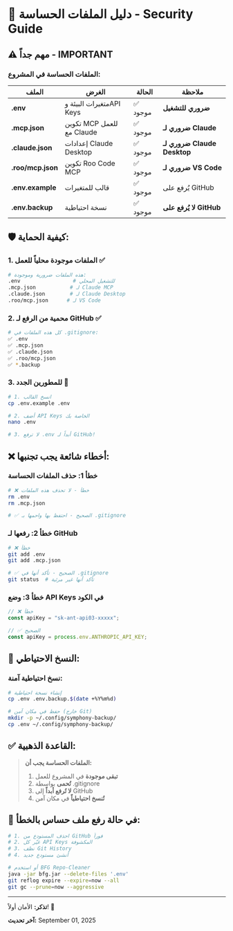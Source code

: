 # 🔐 دليل الملفات الحساسة - Security Guide

## ⚠️ مهم جداً - IMPORTANT

### الملفات الحساسة في المشروع:

| الملف | الغرض | الحالة | ملاحظة |
|-------|-------|--------|--------|
| **.env** | متغيرات البيئة وAPI Keys | ✅ موجود | **ضروري للتشغيل** |
| **.mcp.json** | تكوين MCP للعمل مع Claude | ✅ موجود | **ضروري لـ Claude** |
| **.claude.json** | إعدادات Claude Desktop | ✅ موجود | **ضروري لـ Claude Desktop** |
| **.roo/mcp.json** | تكوين Roo Code MCP | ✅ موجود | **ضروري لـ VS Code** |
| **.env.example** | قالب للمتغيرات | ✅ موجود | يُرفع على GitHub |
| **.env.backup** | نسخة احتياطية | ✅ موجود | **لا يُرفع على GitHub** |

## 🛡️ كيفية الحماية:

### 1. **الملفات موجودة محلياً للعمل** ✅
```bash
# هذه الملفات ضرورية وموجودة:
.env                 # للتشغيل المحلي
.mcp.json           # لـ Claude MCP
.claude.json        # لـ Claude Desktop
.roo/mcp.json      # لـ VS Code
```

### 2. **محمية من الرفع لـ GitHub** ✅
```bash
# كل هذه الملفات في .gitignore:
✅ .env
✅ .mcp.json
✅ .claude.json
✅ .roo/mcp.json
✅ *.backup
```

### 3. **للمطورين الجدد** 📝
```bash
# 1. انسخ القالب
cp .env.example .env

# 2. أضف API Keys الخاصة بك
nano .env

# 3. لا ترفع .env أبداً لـ GitHub!
```

## ❌ أخطاء شائعة يجب تجنبها:

### **خطأ 1: حذف الملفات الحساسة**
```bash
# ❌ خطأ - لا تحذف هذه الملفات
rm .env
rm .mcp.json

# ✅ الصحيح - احتفظ بها واحمها بـ .gitignore
```

### **خطأ 2: رفعها لـ GitHub**
```bash
# ❌ خطأ
git add .env
git add .mcp.json

# ✅ الصحيح - تأكد أنها في .gitignore
git status  # تأكد أنها غير مرئية
```

### **خطأ 3: وضع API Keys في الكود**
```javascript
// ❌ خطأ
const apiKey = "sk-ant-api03-xxxxx";

// ✅ الصحيح
const apiKey = process.env.ANTHROPIC_API_KEY;
```

## 🔄 النسخ الاحتياطي:

### **نسخ احتياطية آمنة:**
```bash
# إنشاء نسخة احتياطية
cp .env .env.backup.$(date +%Y%m%d)

# حفظ في مكان آمن (خارج Git)
mkdir -p ~/.config/symphony-backup/
cp .env ~/.config/symphony-backup/
```

## ✅ القاعدة الذهبية:

> **الملفات الحساسة يجب أن:**
> 1. **تبقى موجودة** في المشروع للعمل
> 2. **تُحمى** بواسطة .gitignore
> 3. **لا تُرفع أبداً** إلى GitHub
> 4. **تُنسخ احتياطياً** في مكان آمن

## 🚨 في حالة رفع ملف حساس بالخطأ:

```bash
# 1. احذف المستودع من GitHub فوراً
# 2. غيّر كل API Keys المكشوفة
# 3. نظف Git History
# 4. أنشئ مستودع جديد

# أو استخدم BFG Repo-Cleaner
java -jar bfg.jar --delete-files '.env'
git reflog expire --expire=now --all
git gc --prune=now --aggressive
```

---

**تذكر:** الأمان أولاً! 🔐

**آخر تحديث:** September 01, 2025